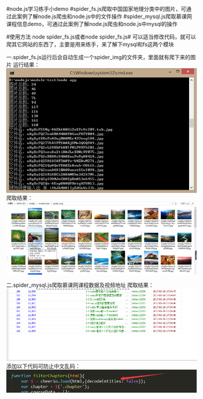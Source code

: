 #node.js学习练手小demo
#spider_fs.js爬取中国国家地理分类中的图片，可通过此案例了解node.js爬虫和node.js中的文件操作
#spider_mysql.js爬取慕课网课程信息demo，可通过此案例了解node.js爬虫和node.js中mysql的操作



#使用方法   node spider_fs.js或者node spider_fs.js#
可以适当修改代码，就可以爬其它网站的东西了，主要是用来练手，来了解下mysql和fs这两个模块


一.spider_fs.js运行后会自动生成一个spider_img的文件夹，里面就有爬下来的图片
运行结果：
![image](https://github.com/Brake-benji/Node.js/blob/master/img/1.png)
爬取结果：
![image](https://github.com/Brake-benji/Node.js/blob/master/img/2.png)


二.spider_mysql.js爬取慕课网课程数据及视频地址
爬取结果：
![image](https://github.com/Brake-benji/Node.js/blob/master/img/3.png)
添加以下代码可防止中文乱码：
![image](https://github.com/Brake-benji/Node.js/blob/master/img/4.png)
